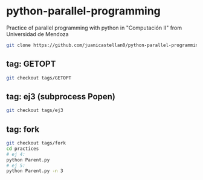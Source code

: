 # python-parallel-programming
Practice of parallel programming with python in "Computación II" from Universidad de Mendoza

```bash
git clone https://github.com/juanicastellan0/python-parallel-programming.git
```

## tag: GETOPT

```bash
git checkout tags/GETOPT
```

## tag: ej3 (subprocess Popen)

```bash
git checkout tags/ej3
```

## tag: fork

```bash
git checkout tags/fork
cd practices
# ej 4:
python Parent.py
# ej 5:
python Parent.py -n 3
```